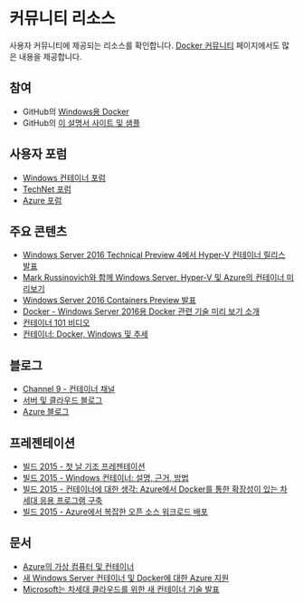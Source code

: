# 커뮤니티 리소스

사용자 커뮤니티에 제공되는 리소스를 확인합니다. [Docker 커뮤니티](https://www.docker.com/community/participate/) 페이지에서도 많은 내용을 제공합니다.

## 참여

* GitHub의 [Windows용 Docker](https://github.com/Microsoft/docker)
* GitHub의 [이 설명서 사이트 및 샘플](https://github.com/Microsoft/Virtualization-Documentation)

## 사용자 포럼

* [Windows 컨테이너 포럼](https://social.msdn.microsoft.com/Forums/en-US/home?forum=windowscontainers)
* [TechNet 포럼](https://social.technet.microsoft.com/Forums/windowsserver/en-US/home "TechNet 포럼")
* [Azure 포럼](http://azure.microsoft.com/en-us/support/forums/)


## 주요 콘텐츠

* [Windows Server 2016 Technical Preview 4에서 Hyper-V 컨테이너 릴리스 발표](http://blogs.technet.com/b/virtualization/archive/2015/11/19/announcing-the-release-of-hyper-v-containers-in-windows-server-2016-technical-preview-4.aspx)
* [Mark Russinovich와 함께 Windows Server, Hyper-V 및 Azure의 컨테이너 미리보기 ](https://youtu.be/YoA_MMlGPRc)
* [Windows Server 2016 Containers Preview 발표](http://weblogs.asp.net/scottgu/announcing-windows-server-2016-containers-preview)
* [Docker - Windows Server 2016용 Docker 관련 기술 미리 보기 소개](http://blog.docker.com/2015/08/tp-docker-engine-windows-server-2016/)
* [컨테이너 101 비디오](https://channel9.msdn.com/Blogs/containers/Containers-101-with-Microsoft-and-Docker)
* [컨테이너: Docker, Windows 및 추세](http://azure.microsoft.com/blog/2015/08/17/containers-docker-windows-and-trends/)


## 블로그

* [Channel 9 - 컨테이너 채널](https://channel9.msdn.com/Blogs/containers)
* [서버 및 클라우드 블로그](http://blogs.technet.com/b/server-cloud/)
* [Azure 블로그](http://azure.microsoft.com/blog/)


## 프레젠테이션

* [빌드 2015 - 첫 날 기조 프레젠테이션](http://channel9.msdn.com/Events/Build/2015/KEY01)
* [빌드 2015 - Windows 컨테이너: 설명, 근거, 방법](http://channel9.msdn.com/events/Build/2015/2-704)
* [빌드 2015 - 컨테이너에 대한 생각: Azure에서 Docker를 통한 확장성이 있는 차세대 응용 프로그램 구축](http://channel9.msdn.com/events/Build/2015/2-683)
* [빌드 2015 - Azure에서 복잡한 오픈 소스 워크로드 배포](http://channel9.msdn.com/Events/Build/2015/2-732)

## 문서

* [Azure의 가상 컴퓨터 및 컨테이너](https://azure.microsoft.com/en-us/documentation/articles/virtual-machines-vms-containers/)
* [새 Windows Server 컨테이너 및 Docker에 대한 Azure 지원](http://azure.microsoft.com/blog/2014/10/15/new-windows-server-containers-and-azure-support-for-docker/)
* [Microsoft는 차세대 클라우드를 위한 새 컨테이너 기술 발표](http://blogs.technet.com/b/server-cloud/archive/2015/04/08/microsoft-announces-new-container-technologies-for-the-next-generation-cloud.aspx)



